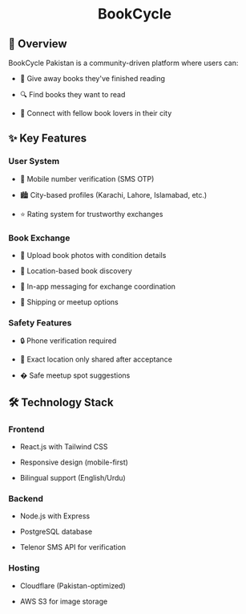 <h1 align="center">BookCycle</h1>

## 🌟 Overview
BookCycle Pakistan is a community-driven platform where users can:

 - 📖 Give away books they've finished reading

 - 🔍 Find books they want to read

 - 🤝 Connect with fellow book lovers in their city


## ✨ Key Features
### User System

 - 📱 Mobile number verification (SMS OTP)

 - 🏙️ City-based profiles (Karachi, Lahore, Islamabad, etc.)

 - ⭐ Rating system for trustworthy exchanges


### Book Exchange
 - 📸 Upload book photos with condition details

 - 📍 Location-based book discovery

 - 💬 In-app messaging for exchange coordination

 - 🚚 Shipping or meetup options

### Safety Features

 - 🔒 Phone verification required

 - 👀 Exact location only shared after acceptance

 - � Safe meetup spot suggestions


## 🛠️ Technology Stack
### Frontend

 - React.js with Tailwind CSS

 - Responsive design (mobile-first)

 - Bilingual support (English/Urdu)

### Backend
 - Node.js with Express

 - PostgreSQL database

 - Telenor SMS API for verification

### Hosting
 - Cloudflare (Pakistan-optimized)

 - AWS S3 for image storage


